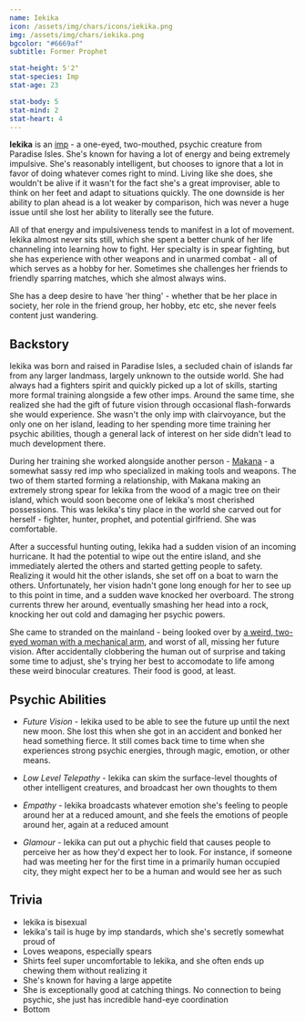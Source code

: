 ```yaml
---
name: Iekika
icon: /assets/img/chars/icons/iekika.png
img: /assets/img/chars/iekika.png
bgcolor: "#6669af"
subtitle: Former Prophet

stat-height: 5'2"
stat-species: Imp
stat-age: 23

stat-body: 5
stat-mind: 2
stat-heart: 4
---
```

**Iekika** is an [imp](/characters/imps.html) - a one-eyed, two-mouthed, psychic creature from Paradise Isles. She's known for having a lot of energy and being extremely impulsive. She's reasonably intelligent, but chooses to ignore that a lot in favor of doing whatever comes right to mind. Living like she does, she wouldn't be alive if it wasn't for the fact she's a great improviser, able to think on her feet and adapt to situations quickly. The one downside is her ability to plan ahead is a lot weaker by comparison, hich was never a huge issue until she lost her ability to literally see the future.

All of that energy and impulsiveness tends to manifest in a lot of movement. Iekika almost never sits still, which she spent a better chunk of her life channeling into learning how to fight. Her specialty is in spear fighting, but she has experience with other weapons and in unarmed combat - all of which serves as a hobby for her. Sometimes she challenges her friends to friendly sparring matches, which she almost always wins.

She has a deep desire to have 'her thing' - whether that be her place in society, her role in the friend group, her hobby, etc etc, she never feels content just wandering.

## Backstory
Iekika was born and raised in Paradise Isles, a secluded chain of islands far from any larger landmass, largely unknown to the outside world. She had always had a fighters spirit and quickly picked up a lot of skills, starting more formal training alongside a few other imps. Around the same time, she realized she had the gift of future vision through occasional flash-forwards she would experience. She wasn't the only imp with clairvoyance, but the only one on her island, leading to her spending more time training her psychic abilities, though a general lack of interest on her side didn't lead to much development there. 

During her training she worked alongside another person - [Makana](/characters/makana.html) - a somewhat sassy red imp who specialized in making tools and weapons. The two of them started forming a relationship, with Makana making an extremely strong spear for Iekika from the wood of a magic tree on their island, which would soon become one of Iekika's most cherished possessions. This was Iekika's tiny place in the world she carved out for herself - fighter, hunter, prophet, and potential girlfriend. She was comfortable.

After a successful hunting outing, Iekika had a sudden vision of an incoming hurricane. It had the potential to wipe out the entire island, and she immediately alerted the others and started getting people to safety. Realizing it would hit the other islands, she set off on a boat to warn the others. Unfortunately, her vision hadn't gone long enough for her to see up to this point in time, and a sudden wave knocked her overboard. The strong currents threw her around, eventually smashing her head into a rock, knocking her out cold and damaging her psychic powers.

 She came to stranded on the mainland - being looked over by [a weird, two-eyed woman with a mechanical arm](/characters/amber.html), and worst of all, missing her future vision. After accidentally clobbering the human out of surprise and taking some time to adjust, she's trying her best to accomodate to life among these weird binocular creatures. Their food is good, at least.

## Psychic Abilities
 - *Future Vision* - Iekika used to be able to see the future up until the next new moon. She lost this when she got in an accident and bonked her head something fierce. It still comes back time to time when she experiences strong psychic energies, through magic, emotion, or other means.

 - *Low Level Telepathy* - Iekika can skim the surface-level thoughts of other intelligent creatures, and broadcast her own thoughts to them

 - *Empathy* - Iekika broadcasts whatever emotion she's feeling to people around her at a reduced amount, and she feels the emotions of people around her, again at a reduced amount

 - *Glamour* - Iekika can put out a phychic field that causes people to perceive her as how they'd expect her to look. For instance, if someone had was meeting her for the first time in a primarily human occupied city, they might expect her to be a human and would see her as such

## Trivia
 - Iekika is bisexual
 - Iekika's tail is huge by imp standards, which she's secretly somewhat proud of
 - Loves weapons, especially spears
 - Shirts feel super uncomfortable to Iekika, and she often ends up chewing them without realizing it
 - She's known for having a large appetite
 - She is exceptionally good at catching things. No connection to being psychic, she just has incredible hand-eye coordination
 - Bottom